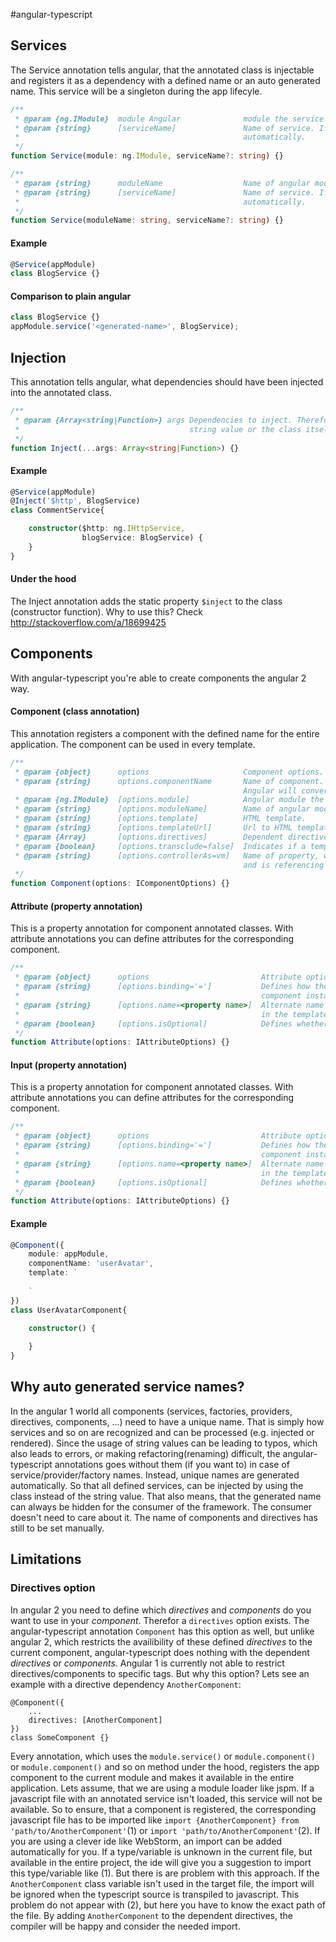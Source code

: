 #angular-typescript


## Services
The Service annotation tells angular, that the annotated class is injectable and registers it as a dependency with a
defined name or an auto generated name. This service will be a singleton during the app lifecyle.
```typescript
/**
 * @param {ng.IModule}  module Angular              module the service belongs to.
 * @param {string}      [serviceName]               Name of service. If not set, a unique name will generated 
 *                                                  automatically.
 */
function Service(module: ng.IModule, serviceName?: string) {}

/**
 * @param {string}      moduleName                  Name of angular module the service belongs to.
 * @param {string}      [serviceName]               Name of service. If not set, a unique name will generated 
 *                                                  automatically.
 */
function Service(moduleName: string, serviceName?: string) {}
```
#### Example
```typescript
@Service(appModule)
class BlogService {}
```
#### Comparison to plain angular
```typescript
class BlogService {}
appModule.service('<generated-name>', BlogService);
```

## Injection
This annotation tells angular, what dependencies should have been injected into the annotated class.
```typescript
/**
 * @param {Array<string|Function>} args Dependencies to inject. Therefor the dependencies can be named via
 *                                      string value or the class itself can passed.
 */
function Inject(...args: Array<string|Function>) {}
```
#### Example
```typescript
@Service(appModule)
@Inject('$http', BlogService)
class CommentService{

    constructor($http: ng.IHttpService,
                blogService: BlogService) {
    }
}
```
#### Under the hood
The Inject annotation adds the static property `$inject` to the class (constructor function). Why to use this? Check
http://stackoverflow.com/a/18699425

## Components
With angular-typescript you're able to create components the angular 2 way.
#### Component (class annotation)
This annotation registers a component with the defined name for the entire application. The component can be used
in every template.
```typescript
/**
 * @param {object}      options                     Component options.
 * @param {string}      options.componentName       Name of component. Should defined in camel case. 
                                                    Angular will convert it automatically to dash-case. 
 * @param {ng.IModule}  [options.module]            Angular module the component belongs to.
 * @param {string}      [options.moduleName]        Name of angular module the component belongs to
 * @param {string}      [options.template]          HTML template.
 * @param {string}      [options.templateUrl]       Url to HTML template.
 * @param {Array}       [options.directives]        Dependent directives (dummy, see Directive option).
 * @param {boolean}     [options.transclude=false]  Indicates if a template can be passed or not.
 * @param {string}      [options.controllerAs=vm]   Name of property, which is available in the template
                                                    and is referencing the component controller instance.
 */
function Component(options: IComponentOptions) {}
```
#### Attribute (property annotation)
This is a property annotation for component annotated classes. With attribute annotations you can define
attributes for the corresponding component. 
```typescript
/**
 * @param {object}      options                         Attribute options.
 * @param {string}      [options.binding='=']           Defines how the property should be bound to the
 *                                                      component instance.
 * @param {string}      [options.name=<property name>]  Alternate name of attribute, which sould be used
 *                                                      in the template. Default is the property name.  
 * @param {boolean}     [options.isOptional]            Defines whether this property is optional or not.
 */
function Attribute(options: IAttributeOptions) {}
```
#### Input (property annotation)
This is a property annotation for component annotated classes. With attribute annotations you can define
attributes for the corresponding component.
```typescript
/**
 * @param {object}      options                         Attribute options.
 * @param {string}      [options.binding='=']           Defines how the property should be bound to the
 *                                                      component instance.
 * @param {string}      [options.name=<property name>]  Alternate name of attribute, which sould be used
 *                                                      in the template. Default is the property name.  
 * @param {boolean}     [options.isOptional]            Defines whether this property is optional or not.
 */
function Attribute(options: IAttributeOptions) {}
```
#### Example
```typescript
@Component({
    module: appModule,
    componentName: 'userAvatar',
    template: `
        
    `
})
class UserAvatarComponent{

    constructor() {
        
    }
}
```

## Why auto generated service names?
In the angular 1 world all components (services, factories, providers, directives, components, ...) need to have a
unique name.
That is simply how services and so on are recognized and can be processed (e.g. injected or rendered).
Since the usage of string values can be leading to typos, which also leads to errors, or making refactoring(renaming)
difficult, the angular-typescript annotations goes without them (if you want to) in case of service/provider/factory names. Instead,
unique names are generated automatically. So that all defined services, can be injected by using the class instead of
the string value. That also means, that the generated name can always be hidden for the consumer of the framework.
 The consumer doesn't need to care about it.
The name of components and directives has still to be set manually.

## Limitations

### Directives option
In angular 2 you need to define which *directives* and *components* do you want to use in your *component*. Therefor a
`directives` option exists. The angular-typescript annotation `Component` has this option as well, but unlike angular 2,
which restricts the availibility of these defined *directives* to the current component, angular-typescript
does nothing with the dependent *directives* or *components*. Angular 1 is currently not able to restrict
directives/components to specific tags. But why this option? Lets see an example with a directive dependency
`AnotherComponent`:
```
@Component({
    ...
    directives: [AnotherComponent]
})
class SomeComponent {}
```
Every annotation, which uses the `module.service()` or `module.component()` or `module.component()` and so on method under the
hood, registers the app component to the current module and makes it available in the entire application. Lets assume,
that we are using a module loader like jspm. If a javascript file with an annotated service isn't loaded, this service
will not be available. So to ensure, that a component is registered, the corresponding javascript file has
to be imported like `import {AnotherComponent} from 'path/to/AnotherComponent'`(1) or
`import 'path/to/AnotherComponent'`(2). If you are using a clever ide like WebStorm, an import can be added
automatically for you. If a type/variable is unknown in the current file, but available in the entire project, the ide
will give you a suggestion to import this type/variable like (1). But there is are problem with this approach.
If the `AnotherComponent` class variable isn't used in the target file, the import will be ignored when the typescript
source is transpiled to javascript. This problem do not appear with (2), but here you have to know the exact path
of the file. By adding `AnotherComponent` to the dependent directives, the compiler will be happy and consider the
needed import.
